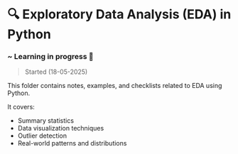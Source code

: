 # 🔍 Exploratory Data Analysis (EDA) in Python 

### ~ Learning in progress 🔄 
> Started (18-05-2025)

This folder contains notes, examples, and checklists related to EDA using Python.

It covers:
- Summary statistics
- Data visualization techniques
- Outlier detection
- Real-world patterns and distributions
